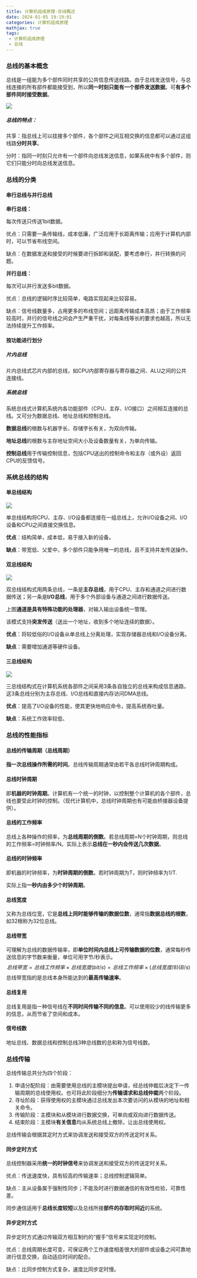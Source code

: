 ```yaml
---
title: 计算机组成原理-总线概述
date: 2024-01-05 19:19:01
categories: 计算机组成原理
mathjax: true
tags:
 - 计算机组成原理
 - 总线
---
```


<meta name="referrer" content="no-referrer"/>

### 总线的基本概念

总线是一组能为多个部件同时共享的公共信息传送线路。由于总线发送信号，与总线连接的所有部件都能接受到，所以**同一时刻只能有一个部件发送数据**。可**有多个部件同时接受数据**。

![](https://img-blog.csdnimg.cn/direct/c7b06567f9e84fcf8eb86815ea13d20b.png)

##### 总线的特点：

共享：指总线上可以挂接多个部件，各个部件之间互相交换的信息都可以通过这组线路**分时共享**。

分时：指同一时刻只允许有一个部件向总线发送信息，如果系统中有多个部件，则它们只能分时向总线发送信息。



### 总线的分类



#### 串行总线与并行总线

**串行总线：**

每次传送只传送1bit数据。

优点：只需要一条传输线，成本低廉，广泛应用于长距离传输；应用于计算机内部时，可以节省布线空间。

缺点：在数据发送和接受的时候要进行拆卸和装配，要考虑串行，并行转换的问题。



**并行总线：**

每次可以并行发送多bit数据。

优点：总线的逻辑时序比较简单，电路实现起来比较容易。

缺点：信号线数量多，占用更多的布线空间；远距离传输成本高昂；由于工作频率较高时，并行的信号线之间会产生严重干扰，对每条线等长的要求也越高，所以无法持续提升工作频率。



#### 按功能进行划分



##### 片内总线

片内总线式芯片内部的总线，如CPU内部寄存器与寄存器之间、ALU之间的公共连接线。



##### 系统总线

系统总线式计算机系统内各功能部件（CPU、主存、I/O接口）之间相互连接的总线。又可分为数据总线、地址总线和控制总线。

**数据总线**的根数与机器字长、存储字长有关，为双向传输。

**地址总线**的根数与主存地址空间大小及设备数量有关，为单向传输。

**控制总线**用于传输控制信息，包括CPU送出的控制命令和主存（或外设）返回CPU的反馈信号。





### 系统总线的结构



#### 单总线结构



![](https://img-blog.csdnimg.cn/direct/0468dbe4f3e24fc9ab6ef941f3c12c72.png)

单总线结构将CPU、主存、I/O设备都连接在一组总线上，允许I/O设备之间、I/O设备和CPU之间直接交换信息。

**优点**：结构简单，成本低，易于接入新的设备。

**缺点**：带宽低、父爱中，多个部件只能争用唯一的总线，且不支持并发传送操作。



#### 双总线结构



![](https://img-blog.csdnimg.cn/direct/5ff17cfc03c6489eb36453d973fed39b.png)

双总线结构式用两条总线，一条是**主存总线**，用于CPU、主存和通道之间进行数据传送；另一条是**I/O总线**，用于多个外部设备与通道之间进行数据传送。

上图**通道是具有特殊功能的处理器**，对输入输出设备统一管理。

该模式支持**突发传送**（送出一个地址，收到多个地址连续的数据）。

**优点**：将较低俗的I/O设备从单总线上分离处理，实现存储器总线和I/O设备分离。

**缺点**：需要增加通道等硬件设备。



#### 三总线结构



![](https://img-blog.csdnimg.cn/direct/a28a1ef60ecb4f67a192bbb0d1fdb1c6.png)

三总线结构式在计算机系统各部件之间采用3条各自独立的总线来构成信息通路，这3条总线分别为主存总线、I/O总线和直接内存访问DMA总线。

**优点**：提高了I/O设备的性能，使其更快地响应命令，提高系统吞吐量。

**缺点**：系统工作效率较低、



### 总线的性能指标



#### 总线的传输周期（总线周期）

**指一次总线操作所需的时间**。总线传输周期通常由若干各总线时钟周期构成。



#### 总线时钟周期

即**机器的时钟周期**。计算机有一个统一的时钟，以控制整个计算机的各个部件，总线也要受此时钟的控制。（现代计算机中，总线时钟周期也有可能由桥接器设备提供）。



#### 总线的工作频率

总线上各种操作的频率，为**总线周期的倒数**。若总线周期=N个时钟周期，则总线的工作频率=时钟频率/N。实际上表示**总线在一秒内会传送几次数据**。



#### 总线的时钟频率

即机器的时钟频率，为**时钟周期的倒数**。若时钟周期为T，则时钟频率为1/T.

实际上指**一秒内由多少个时钟周期**。



#### 总线宽度

又称为总线位宽，它是**总线上同时能够传输的数据位数**，通常指**数据总线的根数**，如32根称为32位总线。



#### 总线带宽

可理解为总线的数据传输率，即**单位时间内总线上可传输数据的位数**，通常每秒传送信息的字节数来衡量，单位可用字节/秒表示。
$$
总线带宽=总线工作频率\times 总线宽度(bit/s)=总线工作频率\times(总线宽度/8)(B/s)
$$
总线带宽指的是总线本身所能达到的**最高传输速率**。



#### 总线复用

总线复用是指一种信号线在**不同时间传输不同的信息**。可以使用较少的线传输更多的信息，从而节省了空间和成本。



#### 信号线数

地址总线、数据总线和控制总线3种总线数的总和称为信号线数。



### 总线传输



总线传输总共分为四个阶段：

1. 申请分配阶段：由需要使用总线的主模块提出申请，经总线仲裁后决定下一传输周期的总线使用权。也可将此阶段细分为**传输请求和总线仲裁**两个阶段。
2. 寻址阶段：获得使用权的主模块通过总线发出本次要访问的从模块的地址和相关命令。
3. 传输阶段：主模块和从模块进行数据交换，可单向或双向进行数据传送。
4. 结束阶段：主模块**有关信息**均从系统总线上撤除，让出总线使用权。



总线传输会根据其定时方式来协调发送和接受双方的传送定时关系。

#### 同步定时方式

总线控制器采用**统一的时钟信号**来协调发送和接受双方的传送定时关系。

优点：传送速度快，具有较高的传输速率；总线控制逻辑简单。

缺点：主从设备属于强制性同步；不能及时进行数据通信的有效性检验，可靠性差。

同步通信适用于**总线长度较短**以及总线所接**部件的存取时间近**的系统。

#### 异步定时方式

异步定时方式通过传输双方相互制约的“握手”信号来实现定时控制。

优点：总线周期长度可变，可保证两个工作速度相差很大的部件或设备之间可靠地进行信息交换，自动适应时间的配合。

缺点：比同步控制方式复杂，速度比同步定时慢。
